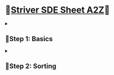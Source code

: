 # 🌟[Striver SDE Sheet A2Z](https://takeuforward.org/strivers-a2z-dsa-course/strivers-a2z-dsa-course-sheet-2/)🌟
<details>    
<summary><h2>🌻Step 1: Basics</h3></summary>
<details>
<summary><h3>🍄Step 1.1: Things to know in C++</h3></summary>

  ***👇🏼Tasks Done on 20/04/2023👇🏼***
  
  - [x] User Input / Output.
  - [x] Data Types.
  - [x] If Else statements.
  - [x] Switch Statement.
  - [x] Arrays and Strings.
  - [x] For Loops.
  - [x] While Loops.
  - [x] Functions (Pass by Reference and Value).

  ***👇🏼Tasks Done on 21/04/2023👇🏼***

  - [x] Time complexity and Space Complexity.
  <details>
  <summary><h5>👽Notes on Time Space Complexity.</h5></summary>

  **👻Time Complexity:-**
     - The valid algorithm takes a finite amount of time for execution. The time required by the algorithm to solve given problem is called time complexity  of the algorithm. 
  
<p align="center">
<img src="/assets/Time%20Complexity%20Graph.png" width="300" height="300" hspace="20">
<img src="/assets/TIme%20Complexity%20Table.png" width="300" height="300" hspace="20">
</p>
  
  **👻Space Complexity:-**
     - Problem-solving using computer requires memory to hold temporary data or final result while the program is in execution. The amount of memory required by the algorithm to solve given problem is called space complexity of the algorithm.

  </details>
</details>

<details>
<summary><h3>🍄Step 1.2 Star Patterns</h3></summary>

  ***👇🏼Tasks Done on 22/04/2023👇🏼***

  - [x] 1. [Square star pattern.](https://shorturl.at/cmDEL)
  - [x] 2. [Half Pyramid(star).](https://shorturl.at/nsEGW)
  - [x] 3. [1/12/123/1234](https://shorturl.at/bu246)
  - [x] 4. [1/22/333/444/55555](https://shorturl.at/ctBW5)
  - [x] 5. [Inverted half pyramid(star).](https://shorturl.at/dkVX1)
  - [x] 6. [12345/1234/123/12/1](https://shorturl.at/auBOS)

***👇🏼Tasks Done on 23/04/2023👇🏼***

  - [x] 7. [Star Triangle.](https://shorturl.at/fKT01)
  - [x] 8. [Inverted Star Triangle.](https://shorturl.at/moxX7)
  - [x] 9. [Diamond Star.](https://shorturl.at/istK0)
  - [x] 10. [Half Diamond.](https://shorturl.at/nwB46)
  - [x] 11. [1/01/101/0101/10101](https://rb.gy/a0ui7)
  - [x] 12. [Half Butterfly of Numbers.](https://rb.gy/77giq)
  - [x] 13. [Continuos Number Half Pyramid.](http://rb.gy/ohvic)
  - [x] 14. [Half Pyramid of Alphabets.](http://rb.gy/b3fed)

***👇🏼Tasks Done on 24/04/2023👇🏼***

  - [x] 15. [Inverted Alphabet Half Pyramid.](http://rb.gy/yyknz)
  - [x] 16. [Half Pyramid Alphabet 2.](http://rb.gy/kt2r4)
  - [x] 17. [Alphabet Triangle.](http://rb.gy/e9gly)

***👇🏼Tasks Done on 24/04/2023👇🏼***

  - [x] 18. [Backwards Alphabet Half Triangle.](http://rb.gy/3g653)
  - [x] 19. [Hollow Diamond.](http://rb.gy/ooqu9)
  - [x] 20. [Butterfly Pattern.](https://rb.gy/r9mit)
  - [x] 21. [Hollow Rectangle.](https://rb.gy/ovmcm)
  - [x] 22. [Layered Number Rectangle.](https://rb.gy/rfm1o)

</details>

<details>
<summary><h3>🍄Step 1.4 Basic Maths</h3></summary>

***👇🏼Tasks Done on 02/05/2023👇🏼***

- [x] 1. [Count Digit.](https://rb.gy/t9svb)
- [x] 2. [Reverse a Number.](https://rb.gy/fs4tx)
- [x] 3. [Check Palindrom.](https://rb.gy/vl2er)
- [x] 4. [GCD or HCF.](https://rb.gy/j28k9)
- [x] 5. [Armstrong Numbers.](https://rb.gy/pway5)
- [x] 6. [Print All Divisors.](https://rb.gy/afe9a)
- [x] 7. [Check for Prime.](https://rb.gy/czt4q)

</details>

<details>
<summary><h3>🍄Step 1.5 Basic Recursion</h3></summary>

***👇🏼Tasks Done on 05/05/2023👇🏼***

- [x] 1. [Print name N times using recursion.](https://rb.gy/5kcnl)
- [x] 2. [Print 1 to N using recursion.](https://rb.gy/e4o44)
- [x] 3. [Print N to 1 using recursion](https://rb.gy/e4o44)
 
  <p align="center">
    <img src="/assets/Recursion%tree%basic.png" width="300" height="300" hspace="20">
  </p>
 
 ***👇🏼Tasks Done on 06/05/2023👇🏼***
 
 - [x] 4. [Sum of N numbers(Parameterized)](https://rb.gy/ra3ey)
 
  <p align="center">
    <img src="/assets/sumofnumbersUsingParameterizedRecursion.png" width="300" height="300" hspace="20">
  </p>

 - [x] 5. [Sum of N numbers(Functional)](https://rb.gy/p0p17)

 <p align="center">
    <img src="/assets/sumofnumbersUsingFunctionalRecursion.png" width="300" height="300" hspace="20">
  </p>

***👇🏼Tasks Done on 07/05/2023👇🏼***

  - [x] 6. [Factorial of N numbers]()
  - [x] 7. [Reverse an Array 2 Pointer]()
  - [x] 8. [Reverse an Array 1 Pointer]()
  - [x] 9. [Check Pallindrom or not]()
 
</details>

<details>
<summary><h3>🍄Step 1.6 Basic Hashing</h3></summary>

***👇🏼Tasks Done on 08/05/2023👇🏼***

  - [x] Hashing Theory
  - [x] Counting Frequencies of Array Elements.
</details>

</details>

<details>
<summary><h2>🌻Step 2: Sorting</h3></summary>

***👇🏼Tasks Done on 18/05/2023👇🏼***

  - [x] [Selection Sort.]()
  - [x] [Counting Frequencies of Array Elements.]()

  ***👇🏼Tasks Done on 29/06/2023👇🏼***

  - [x] [Bubble Sort.]()

</details>